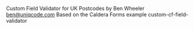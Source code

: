 Custom Field Validator for UK Postcodes
by Ben Wheeler <ben@uniqcode.com>
Based on the Caldera Forms example custom-cf-field-validator
